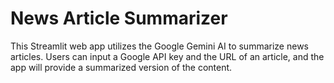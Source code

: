 # News Article Summarizer

This Streamlit web app utilizes the Google Gemini AI to summarize news articles. Users can input a Google API key and the URL of an article, and the app will provide a summarized version of the content.
